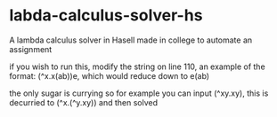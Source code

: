 # labda-calculus-solver-hs
A lambda calculus solver in Hasell made in college to automate an assignment

if you wish to run this, modify the string on line 110, an example of the format: (^x.x(ab))e, which would reduce down to e(ab)

the only sugar is currying so for example you can input (^xy.xy), this is decurried to (^x.(^y.xy)) and then solved
